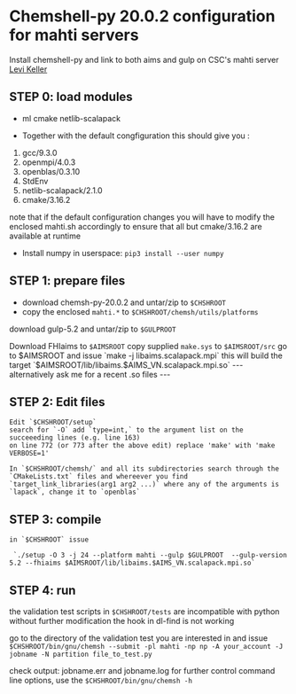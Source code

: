 # Chemshell-py 20.0.2 configuration for mahti servers

  Install chemshell-py and link to both aims and gulp on CSC's mahti server
  [Levi Keller](levi.keller@aalto.fi)

## STEP 0: load modules

  * ml cmake netlib-scalapack

  * Together with the default congfiguration this should give you :

   1. gcc/9.3.0   
   1. openmpi/4.0.3   
   1. openblas/0.3.10   
   1. StdEnv   
   1. netlib-scalapack/2.1.0   
   1. cmake/3.16.2

  note that if the default configuration changes you will have to modify the enclosed mahti.sh accordingly to ensure that all but cmake/3.16.2 are available at runtime

  * Install numpy in userspace:
  `pip3 install --user numpy`


## STEP 1: prepare files

  * download chemsh-py-20.0.2 and untar/zip to `$CHSHROOT`
  * copy the enclosed `mahti.*` to `$CHSHROOT/chemsh/utils/platforms`
 
  download gulp-5.2 and untar/zip to `$GULPROOT`

   Download FHIaims to `$AIMSROOT`
   copy supplied `make.sys` to `$AIMSROOT/src`
   go to $AIMSROOT and issue `make -j libaims.scalapack.mpi`
   this will build the target `$AIMSROOT/lib/libaims.$AIMS_VN.scalapack.mpi.so`
   --- alternatively ask me for a recent .so files ---

## STEP 2: Edit files

    Edit `$CHSHROOT/setup`
    search for `-O` add `type=int,` to the argument list on the succeeeding lines (e.g. line 163)
    on line 772 (or 773 after the above edit) replace 'make' with 'make VERBOSE=1'
     
    In `$CHSHROOT/chemsh/` and all its subdirectories search through the `CMakeLists.txt` files and whereever you find
    `target_link_libraries(arg1 arg2 ...)` where any of the arguments is `lapack`, change it to `openblas`

## STEP 3: compile

    in `$CHSHROOT` issue
 
     `./setup -O 3 -j 24 --platform mahti --gulp $GULPROOT  --gulp-version 5.2 --fhiaims $AIMSROOT/lib/libaims.$AIMS_VN.scalapack.mpi.so`


## STEP 4: run

   the validation test scripts in `$CHSHROOT/tests` are incompatible with python without further modification
   the hook in dl-find is not working

   go to the directory of the validation test you are interested in and issue
   `$CHSHROOT/bin/gnu/chemsh --submit -pl mahti -np np -A your_account -J jobname -N partition file_to_test.py`

   check output: jobname.err and jobname.log
   for further control command line options, use the
   `$CHSHROOT/bin/gnu/chemsh -h`
